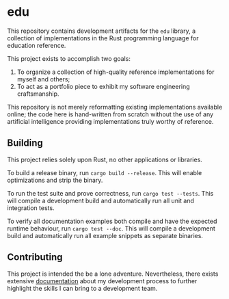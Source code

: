# edu

This repository contains development artifacts for the `edu` library, a
collection of implementations in the Rust programming language for education
reference.

This project exists to accomplish two goals:

1. To organize a collection of high-quality reference implementations for
   myself and others;
2. To act as a portfolio piece to exhibit my software engineering
   craftsmanship.

This repository is not merely reformatting existing implementations available
online; the code here is hand-written from scratch without the use of any
artificial intelligence providing implementations truly worthy of reference.

## Building

This project relies solely upon Rust, no other applications or libraries.

To build a release binary, run `cargo build --release`. This will enable
optimizations and strip the binary.

To run the test suite and prove correctness, run `cargo test --tests`. This
will compile a development build and automatically run all unit and integration
tests.

To verify all documentation examples both compile and have the expected runtime
behaviour, run `cargo test --doc`. This will compile a development build and
automatically run all example snippets as separate binaries.

## Contributing

This project is intended the be a lone adventure. Nevertheless, there exists
extensive [documentation](CONTRIBUTING.md) about my development process to
further highlight the skills I can bring to a development team.
